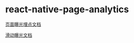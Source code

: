 # react-native-page-analytics

[页面曝光埋点文档](https://alidocs.dingtalk.com/i/team/Y7kmb5p47ny6XLq2/docs/Y7kmb5nkoeWLWXLq)

[滑动曝光文档](https://alidocs.dingtalk.com/i/team/Y7kmb5p47ny6XLq2/docs/Y7kmb5dDej10jXLq)

